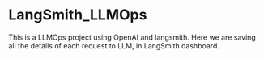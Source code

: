 # LangSmith_LLMOps
This is a LLMOps project using OpenAI and langsmith. Here we are saving all the details of each request to LLM, in LangSmith dashboard.
